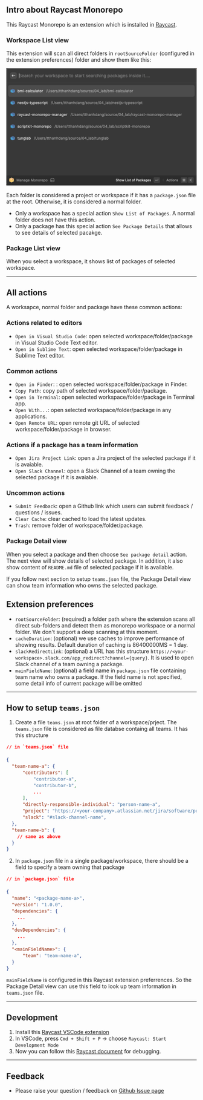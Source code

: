 ## Intro about Raycast Monorepo

This Raycast Monorepo is an extension which is installed in [Raycast](https://www.raycast.com/).

### Workspace List view

This extension will scan all direct folders in `rootSourceFolder` (configured in the extension preferences) folder and show them like this:

![Search workspace](assets/screenshot-1.png)

Each folder is considered a project or workspace if it has a `package.json` file at the root. Otherwise, it is considered a normal folder.

- Only a workspace has a special action `Show List of Packages`. A normal folder does not have this action.
- Only a package has this special action `See Package Details` that allows to see details of selected pacakge.

### Package List view

When you select a workspace, it shows list of packages of selected workspace.

---

## All actions

A worksapce, normal folder and package have these common actions:

### Actions related to editors

- `Open in Visual Studio Code`: open selected workspace/folder/package in Visual Studio Code Text editor.
- `Open in Sublime Text`: open selected workspace/folder/package in Sublime Text editor.

### Common actions

- `Open in Finder`: : open selected workspace/folder/package in Finder.
- `Copy Path`: copy path of selected workspace/folder/package.
- `Open in Terminal`: open selected workspace/folder/package in Terminal app.
- `Open With...`: open selected workspace/folder/package in any applications.
- `Open Remote URL`: open remote git URL of selected workspace/folder/package in browser.

### Actions if a package has a team information

- `Open Jira Project Link`: open a Jira project of the selected package if it is avaiable.
- `Open Slack Channel`: open a Slack Channel of a team owning the selected package if it is avaiable.

### Uncommon actions

- `Submit Feedback`: open a Github link which users can submit feedback / questions / issues.
- `Clear Cache`: clear cached to load the latest updates.
- `Trash`: remove folder of workspace/folder/package.

### Package Detail view

When you select a package and then choose `See package detail` action. The next view will show details of selected package. In addition, it also show content of `README.md` file of selected package if it is available.

If you follow next section to setup `teams.json` file, the Package Detail view can show team information who owns the selected package.

## Extension preferences

- `rootSourceFolder`: (required) a folder path where the extension scans all direct sub-folders and detect them as monorepo workspace or a normal folder. We don't support a deep scanning at this moment.
- `cacheDuration`: (optional) we use caches to improve performance of showing results. Default duration of caching is 86400000MS = 1 day.
- `slackRedirectLink`: (optional) a URL has this structure `https://<your-workspace>.slack.com/app_redirect?channel={query}`. It is used to open Slack channel of a team owning a package.
- `mainFieldName`: (optional) a field name in `package.json` file containing team name who owns a package. If the field name is not specified, some detail info of current package will be omitted

---

## How to setup `teams.json`

1. Create a file `teams.json` at root folder of a workspace/prject. The `teams.json` file is considered as file databse containg all teams. It has this structure

```json
// in `teams.json` file

{
  "team-name-a": {
      "contributors": [
          "contributor-a",
          "contributor-b",
          ...
      ],
      "directly-responsible-individual": "person-name-a",
      "project": "https://<your-company>.atlassian.net/jira/software/projects/<your-project-key>/boards/<your-board-id>",
      "slack": "#slack-channel-name",
  },
  "team-name-b": {
    // same as above
  }
}
```

2. In `package.json` file in a single package/workspace, there should be a field to specify a team owning that package

```json
// in `package.json` file

{
  "name": "<package-name-a>",
  "version": "1.0.0",
  "dependencies": {
    ...
  },
  "devDependencies": {
    ...
  },
  "<mainFieldName>": {
      "team": "team-name-a",
  }
}

```

`mainFieldName` is configured in this Raycast extension preferrences. So the Package Detail view can use this field to look up team information in `teams.json` file.

---

## Development

1. Install this [Raycast VSCode extension](https://marketplace.visualstudio.com/items?itemName=tonka3000.raycast)
2. In VSCode, press `Cmd + Shift + P` -> choose `Raycast: Start Development Mode`
3. Now you can follow this [Raycast document](https://developers.raycast.com/basics/debug-an-extension) for debugging.

---

## Feedback

- Please raise your question / feedback on [Github Issue page](https://github.com/tung-dang/raycast-monorepo-manager/issues)
